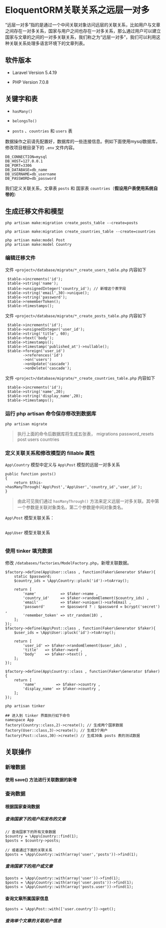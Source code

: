 # EloquentORM关联关系之远层一对多

“远层一对多”指的是通过一个中间关联对象访问远层的关联关系，比如用户与文章之间存在一对多关系，国家与用户之间也存在一对多关系，那么通过用户可以建立国家与文章的之间的一对多关联关系，我们称之为“远层一对多”，我们可以利用这种关联关系处理多语言环境下的文章列表。

## 软件版本

* Laravel Version 5.4.19

* PHP Version 7.0.8

## 关键字和表

* `hasMany()`

* `belongsTo()`

* `posts` 、`countries` 和 `users` 表

数据操作之前请先配置好，数据库的一些连接信息。例如下面使用mysql数据库，修改项目根目录下的 `.env` 文件内容。

```
DB_CONNECTION=mysql
DB_HOST=127.0.0.1
DB_PORT=3306
DB_DATABASE=db_name
DB_USERNAME=db_username
DB_PASSWORD=db_password
```


我们定义关联关系，文章表 `posts` 和 国家表 `countries`（**假设用户表使用系统自带的**）

## 生成迁移文件和模型

```shell
php artisan make:migration create_posts_table --create=posts

php artisan make:migration create_countries_table --create=countries

php artisan make:model Post
php artisan make:model Country
```

### 编辑迁移文件
文件 `<project>/database/migrate/*_create_users_table.php` 内容如下
```
 $table->increments('id');
 $table->string('name');
 $table->unsignedInteger('country_id'); // 新增这个表字段
 $table->string('email',30)->unique();
 $table->string('password');
 $table->rememberToken();
 $table->timestamps();
```


文件 `<project>/database/migrate/*_create_posts_table.php` 内容如下
```
 $table->increments('id');
 $table->unsignedInteger('user_id');
 $table->string('title', 60);
 $table->text('body');
 $table->timestamps();
 $table->timestamp('published_at')->nullable();
 $table->foreign('user_id')
 		->references('id')
 		->on('users')
 		->onUpdate('cascade')
 		->onDelete('cascade');
```


文件 `<project>/database/migrate/*_create_countries_table.php` 内容如下
```
 $table->increments('id');
 $table->string('name',20);
 $table->string('display_name',20);
 $table->timestamps();
```

### 运行 php artisan 命令保存修改到数据库

```shell
php artisan migrate
```

> 执行上面的命令后数据库将生成五张表，
> migrations
> password_resets
> post
> users
> countries

### 定义关联关系和修改模型的 fillable 属性

`App\Country` 模型中定义与 `App\Post` 模型的远层一对多关系
```
public function posts()
{
	return $this->hasManyThrough('App\Post','App\User','country_id','user_id');
}
```

> 由此可见我们通过 `hasManyThrough()` 方法来定义远层一对多关联。其中第一个参数是关联对象类名，第二个参数是中间对象类名。

`App\Post` 模型关联关系：
```

```

`App\User` 模型关联关系

```

```

### 使用 tinker 填充数据

修改 `/databases/factories/ModelFactory.php`，新增关联数据。

```
$factory->define(App\User::class , function(Faker\Generator $faker){
    static $password;
    $country_ids = \App\Country::pluck('id')->toArray();

    return [
        'name'           => $faker->name ,
        'country_id'     => $faker->randomElement($country_ids) ,
        'email'          => $faker->unique()->safeEmail ,
        'password'       => $password ? : $password = bcrypt('secret') ,
        'remember_token' => str_random(10) ,
    ];
});
$factory->define(App\Post::class , function(Faker\Generator $faker){
    $user_ids = \App\User::pluck('id')->toArray();

    return [
        'user_id' => $faker->randomElement($user_ids) ,
        'title'   => $faker->word ,
        'body'    => $faker->text() ,
    ];
});

$factory->define(App\Country::class , function(Faker\Generator $faker){
    return [
        'name'         => $faker->country ,
        'display_name' => $faker->country ,
    ];
});
```

```
php artisan tinker

## 进入到 tinker 界面执行如下命令
namespace App
factory(Country::class,2)->create(); // 生成两个国家数据
factory(User::class,3)->create(); // 生成3个用户
factory(Post::class,30)->create() // 生成30条 posts 表的测试数据
```
## 关联操作

### 新增数据

#### 使用 save() 方法进行关联数据的新增


### 查询数据

#### 根据国家查询数据
##### 查询国家下的用户和发布的文章
```
// 查询国家下的所有文章数据
$country = \App\Country::find(1);
$posts = $country->posts;

// 或者通过下面的关联关系
$posts = \App\Country::with(array('user','posts'))->find(1);
```
##### 查询国家下的用户或文章
```
$posts = \App\Country::with(array('user'))->find(1);
$posts = \App\Country::with(array('user.posts'))->find(1);
$posts = \App\Country::with(array('posts.user'))->find(1);
```


#### 查询文章所属国家信息
```
$posts = \App\Post::with(['user.country'])->get();
```

##### 查询单个文章的关联用户信息

